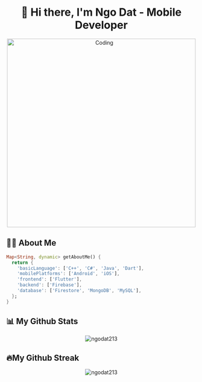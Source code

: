 <h1 align="center">👋 Hi there, I'm Ngo Dat - Mobile Developer</h1>
<p align="center">
<img align="center" src="https://images-wixmp-ed30a86b8c4ca887773594c2.wixmp.com/f/ceab6b05-066e-4f6b-82ab-d8d718e2cbb5/da69dzf-11f146e8-481e-4ace-bfea-2a8fa094a416.gif?token=eyJ0eXAiOiJKV1QiLCJhbGciOiJIUzI1NiJ9.eyJzdWIiOiJ1cm46YXBwOjdlMGQxODg5ODIyNjQzNzNhNWYwZDQxNWVhMGQyNmUwIiwiaXNzIjoidXJuOmFwcDo3ZTBkMTg4OTgyMjY0MzczYTVmMGQ0MTVlYTBkMjZlMCIsIm9iaiI6W1t7InBhdGgiOiJcL2ZcL2NlYWI2YjA1LTA2NmUtNGY2Yi04MmFiLWQ4ZDcxOGUyY2JiNVwvZGE2OWR6Zi0xMWYxNDZlOC00ODFlLTRhY2UtYmZlYS0yYThmYTA5NGE0MTYuZ2lmIn1dXSwiYXVkIjpbInVybjpzZXJ2aWNlOmZpbGUuZG93bmxvYWQiXX0.0AV7OXHT-kFbJAHvGSm9oKF31qvYzymwODMDUu6RVZc" alt="Coding", width="500"/>
</p>

## 🙋‍♂️ About Me
```Dart
Map<String, dynamic> getAboutMe() {
  return {
    'basicLanguage': ['C++', 'C#', 'Java', 'Dart'],
    'mobilePlatforms': ['Android', 'iOS'],
    'frontend': ['Flutter'],
    'backend': ['Firebase'],
    'database': ['Firestore', 'MongoDB', 'MySQL'],
  };
}
```
## 📊 My Github Stats
<p align="center"><img align="center" src="https://github-readme-stats.vercel.app/api/top-langs?username=ngodat213&show_icons=true&theme=dark&locale=en&layout=compact" alt="ngodat213" /></p>

## 🔥My Github Streak
<p align="center"><img align="center" src="https://github-readme-streak-stats.herokuapp.com/?user=ngodat213&theme=dark" alt="ngodat213" /></p>
